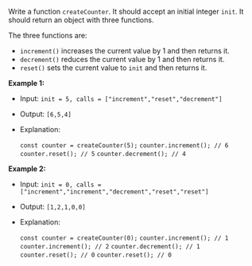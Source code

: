 Write a function `createCounter`. It should accept an initial integer `init`. It should return an object with three functions.

The three functions are:

- `increment()` increases the current value by 1 and then returns it.
- `decrement()` reduces the current value by 1 and then returns it.
- `reset()` sets the current value to `init` and then returns it.

**Example 1:**

  - Input: `init = 5, calls = ["increment","reset","decrement"]`
  - Output: `[6,5,4]`
  - Explanation:

    `const counter = createCounter(5);`
    `counter.increment(); // 6`
    `counter.reset(); // 5`
    `counter.decrement(); // 4`

**Example 2:**

- Input: `init = 0, calls = ["increment","increment","decrement","reset","reset"]`
- Output: `[1,2,1,0,0]`
- Explanation:

    `const counter = createCounter(0);`
    `counter.increment(); // 1`
    `counter.increment(); // 2`
    `counter.decrement(); // 1`
    `counter.reset(); // 0`
    `counter.reset(); // 0`
